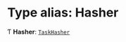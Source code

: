 # Type alias: Hasher

Ƭ **Hasher**: [`TaskHasher`](/reference/core-api/devkit/documents/TaskHasher)
